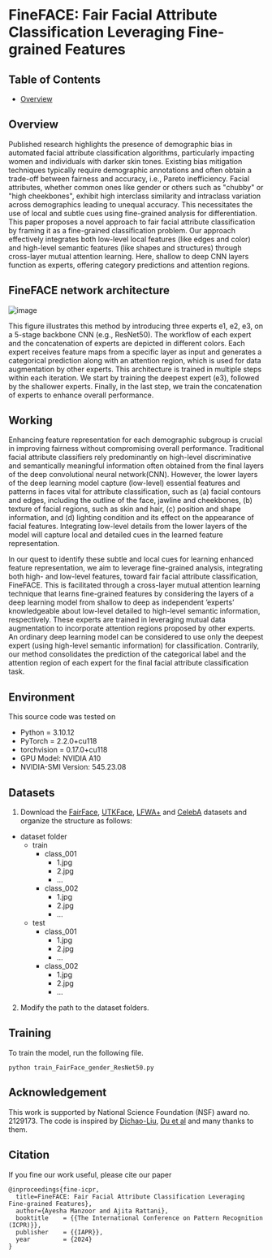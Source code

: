 # FineFACE: Fair Facial Attribute Classification Leveraging Fine-grained Features

## Table of Contents
- [Overview](Overview)

## Overview

Published research highlights the presence of demographic bias in automated facial attribute classification algorithms, particularly impacting women and individuals with darker skin tones. Existing bias mitigation techniques typically require demographic annotations and often obtain a trade-off between fairness and accuracy, i.e., Pareto inefficiency. Facial attributes, whether common ones like gender or others such as "chubby" or "high cheekbones", exhibit high interclass similarity and intraclass variation across demographics leading to unequal accuracy. This necessitates the use of local and subtle cues using fine-grained analysis for differentiation.  This paper proposes a novel approach to fair facial attribute classification by framing it as a fine-grained classification problem. Our approach effectively integrates both low-level local features (like edges and color) and high-level semantic features (like shapes and structures) through cross-layer mutual attention learning. Here, shallow to deep CNN layers function as experts, offering category predictions and attention regions.

## FineFACE network architecture
![image](https://github.com/user-attachments/assets/6b11d3d4-c876-411e-b89d-33bffe5a7545)

This figure illustrates this method by introducing three experts e1, e2, e3, on a 5-stage backbone CNN (e.g., ResNet50). The workflow of each expert and the concatenation of experts are depicted in different colors. Each expert receives feature maps from a specific layer as input and generates a categorical prediction along with an attention region, which is used for data augmentation by other experts. This architecture is trained in multiple steps within each iteration. We start by training the deepest expert (e3), followed by the shallower experts. Finally, in the last step, we train the concatenation of experts to enhance overall performance.

## Working

Enhancing feature representation for each demographic subgroup is crucial in improving fairness without compromising overall performance. Traditional facial attribute classifiers rely predominantly on high-level discriminative and semantically meaningful information often obtained from the final layers of the deep convolutional neural network(CNN). However, the lower layers of the deep learning model capture (low-level) essential features and patterns in faces vital for attribute classification, such as (a) facial contours and edges, including the outline of the face, jawline and cheekbones, (b) texture of facial regions, such as skin and hair, (c) position and shape information, and (d) lighting condition and its effect on the appearance of facial features. Integrating low-level details from the lower layers of the model will capture local and detailed cues in the learned feature representation.

In our quest to identify these subtle and local cues for learning enhanced feature representation, we aim to leverage fine-grained analysis, integrating both high- and low-level features, toward fair facial attribute classification, FineFACE. This is facilitated through a cross-layer mutual attention learning technique that learns fine-grained features by considering the layers of a deep learning model from shallow to deep as independent ’experts’ knowledgeable about low-level detailed to high-level semantic information, respectively. These experts are trained in leveraging mutual data augmentation to incorporate attention regions proposed by other experts. An ordinary deep learning model can be considered to use only the deepest expert (using high-level semantic information) for classification. Contrarily, our method consolidates the prediction of the categorical label and the attention region of each expert for the final facial attribute classification task.

## Environment

This source code was tested on

- Python = 3.10.12
- PyTorch = 2.2.0+cu118
- torchvision = 0.17.0+cu118
- GPU Model: NVIDIA A10
- NVIDIA-SMI Version: 545.23.08

## Datasets

1. Download the [FairFace](https://github.com/joojs/fairface), [UTKFace](https://susanqq.github.io/UTKFace/), [LFWA+](https://drive.google.com/drive/folders/0B7EVK8r0v71pQ3NzdzRhVUhSams?resourcekey=0-Kpdd6Vctf-AdJYfS55VULA) and [CelebA](https://mmlab.ie.cuhk.edu.hk/projects/CelebA.html) datasets and organize the structure as follows:

- dataset folder
  - train
    - class_001
      - 1.jpg
      - 2.jpg
      - ...
    - class_002
      - 1.jpg
      - 2.jpg
      - ...
  - test
    - class_001
      - 1.jpg
      - 2.jpg
      - ...
    - class_002
      - 1.jpg
      - 2.jpg
      - ...
2. Modify the path to the dataset folders.

## Training

To train the model, run the following file.

```
python train_FairFace_gender_ResNet50.py

```

## Acknowledgement

This work is supported by National Science Foundation (NSF) award no. 2129173. The code is inspired by [Dichao-Liu](https://github.com/Dichao-Liu/CMAL), [Du et al](https://github.com/PRIS-CV/PMG-Progressive-Multi-Granularity-Training) and many thanks to them.

## Citation

If you fine our work useful, please cite our paper
```
@inproceedings{fine-icpr,
  title=FineFACE: Fair Facial Attribute Classification Leveraging Fine-grained Features},
  author={Ayesha Manzoor and Ajita Rattani},
  booktitle    = {{The International Conference on Pattern Recognition (ICPR)}},
  publisher    = {{IAPR}},
  year         = {2024}
}
```

   
   
